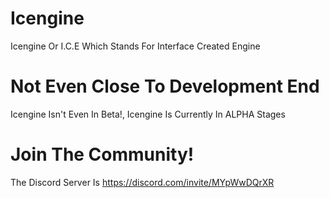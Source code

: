 # Icengine
Icengine Or I.C.E Which Stands For Interface Created Engine
# Not Even Close To Development End
Icengine Isn't Even In Beta!, Icengine Is Currently In ALPHA Stages
# Join The Community!
The Discord Server Is https://discord.com/invite/MYpWwDQrXR
